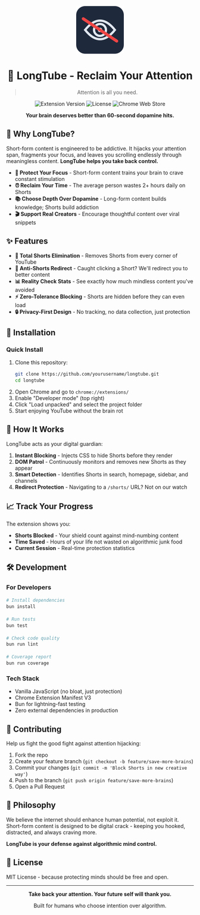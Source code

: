 <div align="center">
  <img src="assets/icon128.png" alt="LongTube Logo" width="128" height="128">
  
  # 🧠 LongTube - Reclaim Your Attention
  
  > Attention is all you need.
</div>

<div align="center">
  
  ![Extension Version](https://img.shields.io/badge/version-1.0.0-blue.svg)
  ![License](https://img.shields.io/badge/license-MIT-green.svg)
  ![Chrome Web Store](https://img.shields.io/badge/chrome-extension-yellow.svg)
  
  **Your brain deserves better than 60-second dopamine hits.**
  
</div>

## 🎯 Why LongTube?

Short-form content is engineered to be addictive. It hijacks your attention span, fragments your focus, and leaves you scrolling endlessly through meaningless content. **LongTube helps you take back control.**

- **🧠 Protect Your Focus** - Short-form content trains your brain to crave constant stimulation
- **⏰ Reclaim Your Time** - The average person wastes 2+ hours daily on Shorts
- **📚 Choose Depth Over Dopamine** - Long-form content builds knowledge; Shorts build addiction
- **🎬 Support Real Creators** - Encourage thoughtful content over viral snippets

## ✨ Features

- **🚫 Total Shorts Elimination** - Removes Shorts from every corner of YouTube
- **🔄 Anti-Shorts Redirect** - Caught clicking a Short? We'll redirect you to better content
- **📊 Reality Check Stats** - See exactly how much mindless content you've avoided
- **⚡ Zero-Tolerance Blocking** - Shorts are hidden before they can even load
- **🔒 Privacy-First Design** - No tracking, no data collection, just protection

## 🚀 Installation

### Quick Install
1. Clone this repository:
   ```bash
   git clone https://github.com/yourusername/longtube.git
   cd longtube
   ```
2. Open Chrome and go to `chrome://extensions/`
3. Enable "Developer mode" (top right)
4. Click "Load unpacked" and select the project folder
5. Start enjoying YouTube without the brain rot

## 💪 How It Works

LongTube acts as your digital guardian:

1. **Instant Blocking** - Injects CSS to hide Shorts before they render
2. **DOM Patrol** - Continuously monitors and removes new Shorts as they appear
3. **Smart Detection** - Identifies Shorts in search, homepage, sidebar, and channels
4. **Redirect Protection** - Navigating to a `/shorts/` URL? Not on our watch

## 📈 Track Your Progress

The extension shows you:
- **Shorts Blocked** - Your shield count against mind-numbing content
- **Time Saved** - Hours of your life not wasted on algorithmic junk food
- **Current Session** - Real-time protection statistics

## 🛠️ Development

### For Developers
```bash
# Install dependencies
bun install

# Run tests
bun test

# Check code quality
bun run lint

# Coverage report
bun run coverage
```

### Tech Stack
- Vanilla JavaScript (no bloat, just protection)
- Chrome Extension Manifest V3
- Bun for lightning-fast testing
- Zero external dependencies in production

## 🤝 Contributing

Help us fight the good fight against attention hijacking:

1. Fork the repo
2. Create your feature branch (`git checkout -b feature/save-more-brains`)
3. Commit your changes (`git commit -m 'Block Shorts in new creative way'`)
4. Push to the branch (`git push origin feature/save-more-brains`)
5. Open a Pull Request

## 🧘 Philosophy

We believe the internet should enhance human potential, not exploit it. Short-form content is designed to be digital crack - keeping you hooked, distracted, and always craving more. 

**LongTube is your defense against algorithmic mind control.**

## 📝 License

MIT License - because protecting minds should be free and open.

---

<div align="center">
  
  **Take back your attention. Your future self will thank you.**
  
  Built for humans who choose intention over algorithm.
  
</div>
